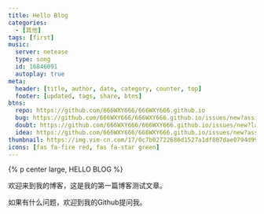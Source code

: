 ```yaml
---
title: Hello Blog
categories:
  - [其他]
tags: [first]
music:
  server: netease
  type: song
  id: 16846091
  autoplay: true
meta:
  header: [title, author, date, category, counter, top]
  footer: [updated, tags, share, btns]
btns:
  repo: https://github.com/666WXY666/666WXY666.github.io
  bug: https://github.com/666WXY666/666WXY666.github.io/issues/new?assignees=&labels=BUG&template=bug-report.md
  doubt: https://github.com/666WXY666/666WXY666.github.io/issues/new?labels=疑问&template=question-report.md
  idea: https://github.com/666WXY666/666WXY666.github.io/issues/new?assignees=&labels=建议&template=feature-request.md
thumbnail: https://img.vim-cn.com/17/0c7b02722686d1527a1df807dae0794d995860.png
icons: [fas fa-fire red, fas fa-star green]
---
```




{% p center large, HELLO BLOG %}

欢迎来到我的博客，这是我的第一篇博客测试文章。



<!-- more -->



如果有什么问题，欢迎到我的Github提问我。
